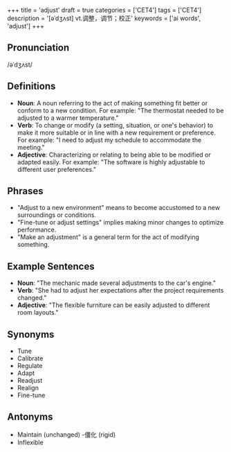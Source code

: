 +++
title = 'adjust'
draft = true
categories = ['CET4']
tags = ['CET4']
description = '[əˈdʒʌst] vt.调整，调节；校正'
keywords = ['ai words', 'adjust']
+++

## Pronunciation
/əˈdʒʌst/

## Definitions
- **Noun**: A noun referring to the act of making something fit better or conform to a new condition. For example: "The thermostat needed to be adjusted to a warmer temperature."
- **Verb**: To change or modify (a setting, situation, or one's behavior) to make it more suitable or in line with a new requirement or preference. For example: "I need to adjust my schedule to accommodate the meeting."
- **Adjective**: Characterizing or relating to being able to be modified or adapted easily. For example: "The software is highly adjustable to different user preferences."

## Phrases
- "Adjust to a new environment" means to become accustomed to a new surroundings or conditions.
- "Fine-tune or adjust settings" implies making minor changes to optimize performance.
- "Make an adjustment" is a general term for the act of modifying something.

## Example Sentences
- **Noun**: "The mechanic made several adjustments to the car's engine."
- **Verb**: "She had to adjust her expectations after the project requirements changed."
- **Adjective**: "The flexible furniture can be easily adjusted to different room layouts."

## Synonyms
- Tune
- Calibrate
- Regulate
- Adapt
- Readjust
- Realign
- Fine-tune

## Antonyms
- Maintain (unchanged)
-僵化 (rigid)
- Inflexible

